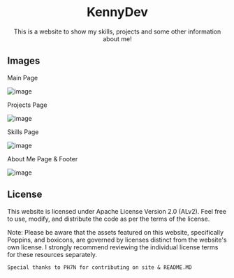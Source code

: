 # <h1 align="center">KennyDev</h1>
<p align="center">This is a website to show my skills, projects and some other information about me!</p>

## Images

Main Page

![image](https://github.com/KennySB-dev/kennysb-dev.github.io/assets/120841550/9deacc3d-8307-453f-bc81-2fe6fa885089)

Projects Page

![image](https://github.com/KennySB-dev/kennysb-dev.github.io/assets/120841550/045769bb-eff8-44d4-a7f5-8cb334a98a22)

Skills Page

![image](https://github.com/KennySB-dev/kennysb-dev.github.io/assets/120841550/f02f1ede-14c2-453b-943a-562f181a8265)

About Me Page & Footer

![image](https://github.com/KennySB-dev/kennysb-dev.github.io/assets/120841550/b7ba9151-fda3-4483-b7f8-03dc3117d0d7)

## License

This website is licensed under Apache License Version 2.0 (ALv2). Feel free to use, modify, and distribute the code as per the terms of the license.

Note: Please be aware that the assets featured on this website, specifically Poppins, and boxicons, are governed by licenses distinct from the website's own license. I strongly recommend reviewing the individual license terms for these resources separately.

`Special thanks to PH7N for contributing on site & README.MD`
